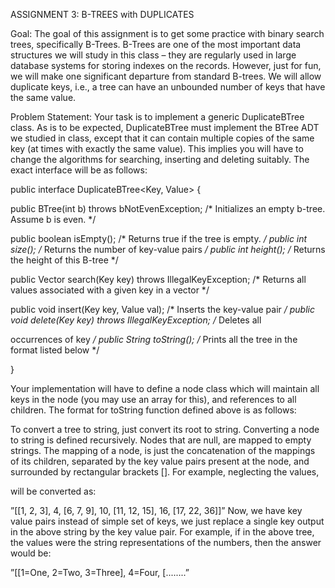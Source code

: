 ASSIGNMENT 3: B-TREES with DUPLICATES



Goal: The goal of this assignment is to get some practice with binary search trees, specifically B-Trees. B-Trees are one of the most important data structures we will study in this class – they are regularly used in large database systems for storing indexes on the records. However, just for fun, we will make one significant departure from standard B-trees. We will allow duplicate keys, i.e., a tree can have an unbounded number of keys that have the same value.




Problem Statement: Your task is to implement a generic DuplicateBTree class. As is to be expected, DuplicateBTree must implement the BTree ADT we studied in class, except that it can contain multiple copies of the same key (at times with exactly the same value). This implies you will have to change the algorithms for searching, inserting and deleting suitably. The exact interface will be as follows:

public interface DuplicateBTree<Key, Value> {

public BTree(int b) throws bNotEvenException; /* Initializes an empty b-tree. Assume b is even. */

public boolean isEmpty(); /* Returns true if the tree is empty. */ public int size(); /* Returns the number of key-value pairs */ public int height(); /* Returns the height of this B-tree */

public Vector<Value> search(Key key) throws IllegalKeyException; /* Returns all values associated with a given key in a vector */

public void insert(Key key, Value val); /* Inserts the key-value pair */ public void delete(Key key) throws IllegalKeyException; /* Deletes all

occurrences of key */
public String toString(); /* Prints all the tree in the format listed below */

}

Your implementation will have to define a node class which will maintain all keys in the node (you may use an array for this), and references to all children. The format for toString function defined above is as follows:

To convert a tree to string, just convert its root to string. Converting a node to string is defined recursively. Nodes that are null, are mapped to empty strings. The mapping of a node, is just the concatenation of the mappings of its children, separated by the key value pairs present at the node, and surrounded by rectangular brackets []. For example, neglecting the values,
















will be converted as:

”[[1, 2, 3], 4, [6, 7, 9], 10, [11, 12, 15], 16, [17, 22, 36]]”
Now, we have key value pairs instead of simple set of keys, we just replace a single key output in the above string by the key value pair. For example, if in the above tree, the values were the string representations of the numbers, then the answer would be:

”[[1=One, 2=Two, 3=Three], 4=Four, [........”
